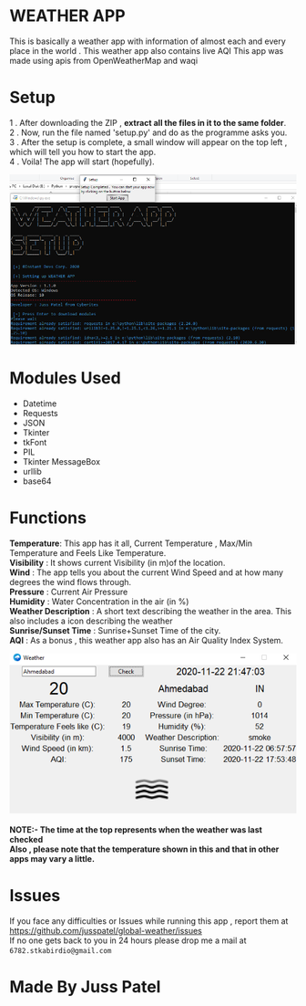 # WEATHER APP
This is basically a weather app with information of almost each and every place in the world . This weather app also contains live AQI
This app was made using apis from OpenWeatherMap and waqi
# Setup
1 . After downloading the ZIP , <b>extract all the files in it to the same folder</b>.<br>
2 . Now, run the file named 'setup.py' and do as the programme asks you.<br>
3 . After the setup is complete, a small window will appear on the top left , which 
will tell you how to start the app.<br>
4 . Voila! The app will start (hopefully).<br>

<img src="https://github.com/jusspatel/global-weather/blob/main/Screenshot%20(119).png"></img>
# Modules Used
* Datetime
* Requests
* JSON
* Tkinter
* tkFont
* PIL
* Tkinter MessageBox
* urllib
* base64

# Functions
<b>Temperature</b>: This app has it all, Current Temperature , Max/Min Temperature and Feels Like Temperature.<br>
<b>Visibility</b> : It shows current Visibility (in m)of the location.<br>
<b>Wind</b> : The app tells you about the current Wind Speed and at how many degrees the wind flows through.<br>
<b>Pressure</b> : Current Air Pressure<br>
<b>Humidity</b> : Water Concentration in the air (in %)<br>
<b>Weather Description</b> : A short text describing the weather in the area. This also includes a icon describing the weather<br>
<b>Sunrise/Sunset Time</b> : Sunrise+Sunset Time of the city.<br>
<b>AQI</b> : As a bonus , this weather app also has an Air Quality Index System.<br>
<div align="center">
<img src= "https://github.com/jusspatel/global-weather/blob/main/Screenshot%20(125).png"></img>
</div><br>
<b>NOTE:- The time at the top represents when the weather was last checked</b><br>
<b>Also , please note that the temperature shown in this and that in other apps may vary a little.</b>

# Issues
If you face any difficulties or Issues while running this app , report them at https://github.com/jusspatel/global-weather/issues <br>
If no one gets back to you in 24 hours please drop me a mail at `6782.stkabirdio@gmail.com`

# Made By Juss Patel
